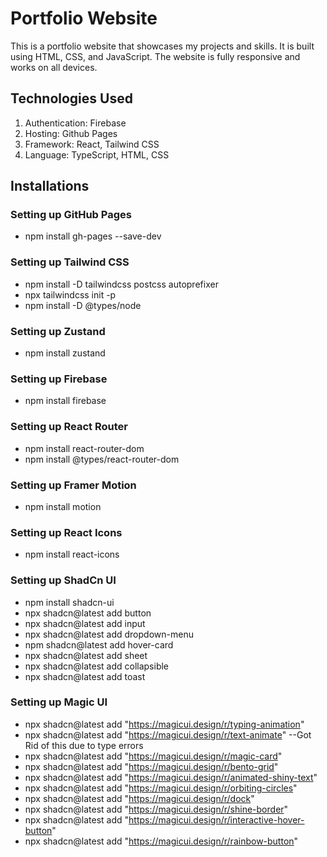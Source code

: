 # Portfolio Website

This is a portfolio website that showcases my projects and skills. It is built using HTML, CSS, and JavaScript. The website is fully responsive and works on all devices.

## Technologies Used
1. Authentication: Firebase
2. Hosting: Github Pages
3. Framework: React, Tailwind CSS
4. Language: TypeScript, HTML, CSS

## Installations
### Setting up GitHub Pages
- npm install gh-pages --save-dev

### Setting up Tailwind CSS
- npm install -D tailwindcss postcss autoprefixer
- npx tailwindcss init -p
- npm install -D @types/node

### Setting up Zustand
- npm install zustand

### Setting up Firebase
- npm install firebase

### Setting up React Router
- npm install react-router-dom
- npm install @types/react-router-dom

### Setting up Framer Motion
- npm install motion

### Setting up React Icons
- npm install react-icons

### Setting up ShadCn UI
- npm install shadcn-ui
- npx shadcn@latest add button
- npx shadcn@latest add input 
- npx shadcn@latest add dropdown-menu
- npm shadcn@latest add hover-card
- npx shadcn@latest add sheet
- npx shadcn@latest add collapsible
- npx shadcn@latest add toast


### Setting up Magic UI
- npx shadcn@latest add "https://magicui.design/r/typing-animation"
- npx shadcn@latest add "https://magicui.design/r/text-animate" --Got Rid of this due to type errors
- npx shadcn@latest add "https://magicui.design/r/magic-card"
- npx shadcn@latest add "https://magicui.design/r/bento-grid"
- npx shadcn@latest add "https://magicui.design/r/animated-shiny-text"
- npx shadcn@latest add "https://magicui.design/r/orbiting-circles"
- npx shadcn@latest add "https://magicui.design/r/dock"
- npx shadcn@latest add "https://magicui.design/r/shine-border"
- npx shadcn@latest add "https://magicui.design/r/interactive-hover-button"
- npx shadcn@latest add "https://magicui.design/r/rainbow-button"

